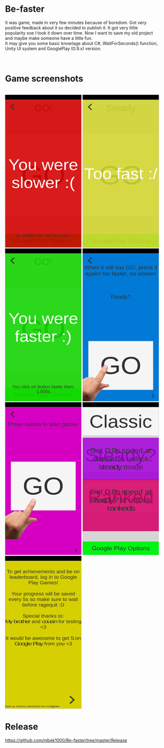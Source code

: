 # Be-faster
It was game, made in very few minutes because of boredom. Got very positive feedback about it so decided to publish it. It got very little popularity soe I took it down over time. Now I want to save my old project and maybe make someone have a little fun.<br>
It may give you some basic knowlage about C#, WaitForSeconds() function, Unity UI system and GooglePlay (0.9.x) version.<br>
<br><br>
# Game screenshots
<br>
<img src="https://github.com/nibek1000/Be-faster/blob/master/GamePictures/1604841763854.jpg?raw=true" width=250 height=500>
<img src="https://github.com/nibek1000/Be-faster/blob/master/GamePictures/1604841763862.jpg?raw=true" width=250 height=500>
<img src="https://github.com/nibek1000/Be-faster/blob/master/GamePictures/1604841763867.jpg?raw=true" width=250 height=500>
<img src="https://github.com/nibek1000/Be-faster/blob/master/GamePictures/1604841763870.jpg?raw=true" width=250 height=500>
<img src="https://github.com/nibek1000/Be-faster/blob/master/GamePictures/1604841763872.jpg?raw=true" width=250 height=500>
<img src="https://github.com/nibek1000/Be-faster/blob/master/GamePictures/1604841763875.jpg?raw=true" width=250 height=500>
<img src="https://github.com/nibek1000/Be-faster/blob/master/GamePictures/1604841763877.jpg?raw=true" width=250 height=500>

# Release
https://github.com/nibek1000/Be-faster/tree/master/Release
